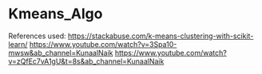 # Kmeans_Algo
References used:
  https://stackabuse.com/k-means-clustering-with-scikit-learn/
  https://www.youtube.com/watch?v=3Spa10-mwsw&ab_channel=KunaalNaik
  https://www.youtube.com/watch?v=zQfEc7vA1gU&t=8s&ab_channel=KunaalNaik
